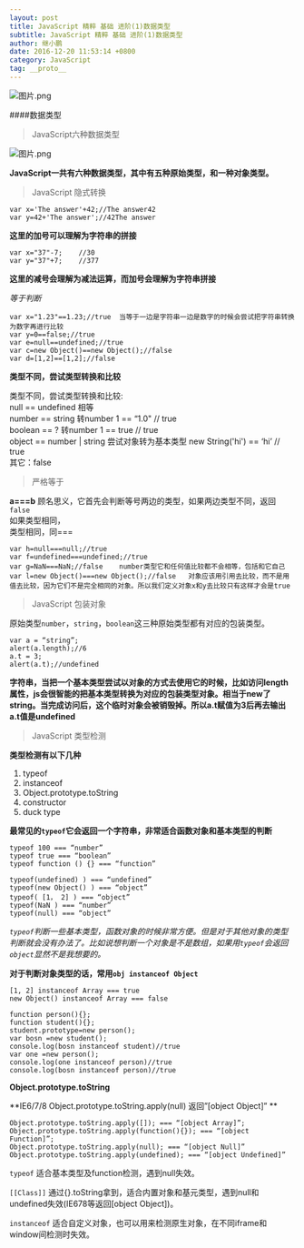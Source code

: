 ```yaml
---
layout: post
title: JavaScript 精粹 基础 进阶(1)数据类型
subtitle: JavaScript 精粹 基础 进阶(1)数据类型
author: 继小鹏
date: 2016-12-20 11:53:14 +0800
category: JavaScript
tag: __proto__
---
```

![图片.png](http://upload-images.jianshu.io/upload_images/3877962-a5cb0943cd4c3e52.png?imageMogr2/auto-orient/strip%7CimageView2/2/w/1240)





####数据类型

>JavaScript六种数据类型


![图片.png](http://upload-images.jianshu.io/upload_images/3877962-98de2022473cc4a3.png?imageMogr2/auto-orient/strip%7CimageView2/2/w/1240)


**JavaScript一共有六种数据类型，其中有五种原始类型，和一种对象类型。**

>JavaScript 隐式转换

    var x='The answer'+42;//The answer42
    var y=42+'The answer';//42The answer

**这里的加号可以理解为字符串的拼接**

    var x="37"-7;    //30
    var y="37"+7;    //377

**这里的减号会理解为减法运算，而加号会理解为字符串拼接**

*等于判断*

    var x="1.23"==1.23;//true  当等于一边是字符串一边是数字的时候会尝试把字符串转换为数字再进行比较
    var y=0==false;//true
    var e=null==undefined;//true
    var c=new Object()==new Object();//false
    var d=[1,2]==[1,2];//false

**类型不同，尝试类型转换和比较**

 
类型不同，尝试类型转换和比较:    
null == undefined 相等    
number == string 转number     1 == “1.0" // true    
boolean == ?  转number       1 == true  // true    
object == number | string 尝试对象转为基本类型  new String('hi') == ‘hi’ // true    
其它：false    





>严格等于

**a===b**
顾名思义，它首先会判断等号两边的类型，如果两边类型不同，返回`false`    
如果类型相同，    
类型相同，同===   

    var h=null===null;//true   
    var f=undefined===undefined;//true
    var g=NaN===NaN;//false    number类型它和任何值比较都不会相等，包括和它自己
    var l=new Object()===new Object();//false   对象应该用引用去比较，而不是用值去比较，因为它们不是完全相同的对象。所以我们定义对象x和y去比较只有这样才会是true

>JavaScript 包装对象

原始类型`number`，`string`，`boolean`这三种原始类型都有对应的包装类型。

    var a = “string”;
    alert(a.length);//6
    a.t = 3;
    alert(a.t);//undefined

**字符串，当把一个基本类型尝试以对象的方式去使用它的时候，比如访问length属性，js会很智能的把基本类型转换为对应的包装类型对象。相当于new了string。当完成访问后，这个临时对象会被销毁掉。所以a.t赋值为3后再去输出a.t值是undefined**

>JavaScript 类型检测

**类型检测有以下几种**

1. typeof
2. instanceof
3. Object.prototype.toString
4. constructor
5. duck type

**最常见的`typeof`它会返回一个字符串，非常适合函数对象和基本类型的判断**

    typeof 100 === “number”
    typeof true === “boolean”
    typeof function () {} === “function”

    typeof(undefined) ) === “undefined”
    typeof(new Object() ) === “object”
    typeof( [1， 2] ) === “object”
    typeof(NaN ) === “number”
    typeof(null) === “object”

*`typeof`判断一些基本类型，函数对象的时候非常方便。但是对于其他对象的类型判断就会没有办法了。比如说想判断一个对象是不是数组，如果用`typeof`会返回`object`显然不是我想要的。*

**对于判断对象类型的话，常用`obj instanceof Object`**    

    [1, 2] instanceof Array === true
    new Object() instanceof Array === false

    function person(){};
    function student(){};
    student.prototype=new person();
    var bosn =new student();
    console.log(bosn instanceof student)//true
    var one =new person();
    console.log(one instanceof person)//true
    console.log(bosn instanceof person)//true

**Object.prototype.toString**

**IE6/7/8 Object.prototype.toString.apply(null) 返回”[object Object]”
**

    Object.prototype.toString.apply([]); === “[object Array]”;
    Object.prototype.toString.apply(function(){}); === “[object Function]”;
    Object.prototype.toString.apply(null); === “[object Null]”
    Object.prototype.toString.apply(undefined); === “[object Undefined]”


`typeof`
适合基本类型及function检测，遇到null失效。

`[[Class]]`
通过{}.toString拿到，适合内置对象和基元类型，遇到null和undefined失效(IE678等返回[object Object])。

`instanceof`
适合自定义对象，也可以用来检测原生对象，在不同iframe和window间检测时失效。